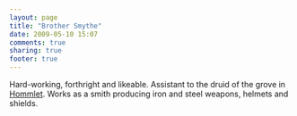 ```yaml
---
layout: page
title: "Brother Smythe"
date: 2009-05-10 15:07
comments: true
sharing: true
footer: true
---
```

Hard-working, forthright and likeable. Assistant to the druid of the grove in [Hommlet](/campaigns/toee/places/hommlet.html). Works as a smith producing iron and steel weapons, helmets and shields.
